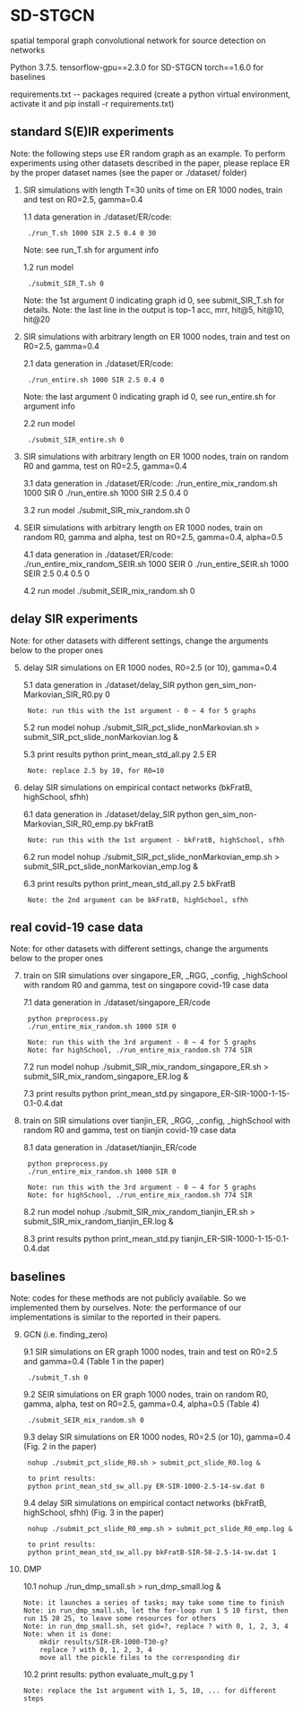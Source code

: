 # SD-STGCN
spatial temporal graph convolutional network for source detection on networks

Python 3.7.5. 
tensorflow-gpu==2.3.0 for SD-STGCN
torch==1.6.0 for baselines

requirements.txt -- packages required (create a python virtual environment, activate it and pip install -r requirements.txt) 


## standard S(E)IR experiments 


Note: the following steps use ER random graph as an example. To perform experiments using other datasets described in the paper, please 
	replace ER by the proper dataset names (see the paper or ./dataset/ folder)

1. SIR simulations with length T=30 units of time on ER 1000 nodes, train and test on R0=2.5, gamma=0.4  

	1.1 data generation
		in ./dataset/ER/code:
		
		./run_T.sh 1000 SIR 2.5 0.4 0 30 
		
	Note: see run_T.sh for argument info 

	1.2 run model 
	
		./submit_SIR_T.sh 0 
		
	Note: the 1st argument 0 indicating graph id 0, see submit_SIR_T.sh for details. 
	Note: the last line in the output is top-1 acc, mrr, hit@5, hit@10, hit@20


2. SIR simulations with arbitrary length on ER 1000 nodes, train and test on R0=2.5, gamma=0.4 

	2.1 data generation
	in ./dataset/ER/code:

		./run_entire.sh 1000 SIR 2.5 0.4 0

	Note: the last argument 0 indicating graph id 0, see run_entire.sh for argument info
		
	2.2 run model
	
		./submit_SIR_entire.sh 0 
	
3. SIR simulations with arbitrary length on ER 1000 nodes, train on random R0 and gamma, test on R0=2.5, gamma=0.4

	3.1 data generation
		in ./dataset/ER/code:
		./run_entire_mix_random.sh 1000 SIR 0 
		./run_entire.sh 1000 SIR 2.5 0.4 0

	3.2 run model
		./submit_SIR_mix_random.sh 0


4. SEIR simulations with arbitrary length on ER 1000 nodes, train on random R0, gamma and alpha, test on R0=2.5, gamma=0.4, alpha=0.5 

	4.1 data generation
		in ./dataset/ER/code:
		./run_entire_mix_random_SEIR.sh 1000 SEIR 0
		./run_entire_SEIR.sh 1000 SEIR 2.5 0.4 0.5 0

	4.2 run model
		./submit_SEIR_mix_random.sh 0



## delay SIR experiments 


Note: for other datasets with different settings, change the arguments below to the proper ones

5. delay SIR simulations on ER 1000 nodes, R0=2.5 (or 10), gamma=0.4

	5.1 data generation
		in ./dataset/delay_SIR
		python gen_sim_non-Markovian_SIR_R0.py 0

		Note: run this with the 1st argument - 0 ~ 4 for 5 graphs

	5.2 run model
		nohup ./submit_SIR_pct_slide_nonMarkovian.sh > submit_SIR_pct_slide_nonMarkovian.log &

	5.3 print results
		python print_mean_std_all.py 2.5 ER

		Note: replace 2.5 by 10, for R0=10

6. delay SIR simulations on empirical contact networks (bkFratB, highSchool, sfhh)

	6.1 data generation
		in ./dataset/delay_SIR
		python gen_sim_non-Markovian_SIR_R0_emp.py bkFratB

		Note: run this with the 1st argument - bkFratB, highSchool, sfhh

	6.2 run model
		nohup ./submit_SIR_pct_slide_nonMarkovian_emp.sh > submit_SIR_pct_slide_nonMarkovian_emp.log &


	6.3 print results
		python print_mean_std_all.py 2.5 bkFratB

		Note: the 2nd argument can be bkFratB, highSchool, sfhh


## real covid-19 case data

Note: for other datasets with different settings, change the arguments below to the proper ones

7. train on SIR simulations over singapore_ER, _RGG, _config, _highSchool with random R0 and gamma, test on singapore covid-19 case data

	7.1 data generation
		in ./dataset/singapore_ER/code

		python preprocess.py
		./run_entire_mix_random.sh 1000 SIR 0

		Note: run this with the 3rd argument - 0 ~ 4 for 5 graphs	
		Note: for highSchool, ./run_entire_mix_random.sh 774 SIR 

	7.2 run model
		nohup ./submit_SIR_mix_random_singapore_ER.sh > submit_SIR_mix_random_singapore_ER.log &

	7.3 print results
		python print_mean_std.py singapore_ER-SIR-1000-1-15-0.1-0.4.dat


8. train on SIR simulations over tianjin_ER, _RGG, _config, _highSchool with random R0 and gamma, test on tianjin covid-19 case data

	8.1 data generation
		in ./dataset/tianjin_ER/code

		python preprocess.py
		./run_entire_mix_random.sh 1000 SIR 0

		Note: run this with the 3rd argument - 0 ~ 4 for 5 graphs	
		Note: for highSchool, ./run_entire_mix_random.sh 774 SIR 

	8.2 run model
		nohup ./submit_SIR_mix_random_tianjin_ER.sh > submit_SIR_mix_random_tianjin_ER.log &

	8.3 print results
		python print_mean_std.py tianjin_ER-SIR-1000-1-15-0.1-0.4.dat



## baselines

Note: codes for these methods are not publicly available. So we implemented them by ourselves. 
Note: the performance of our implementations is similar to the reported in their papers.  

9. GCN (i.e. finding_zero)

	9.1 SIR simulations on ER graph 1000 nodes, train and test on R0=2.5 and gamma=0.4 (Table 1 in the paper)

		./submit_T.sh 0

	9.2 SEIR simulations on ER graph 1000 nodes, train on random R0, gamma, alpha, test on R0=2.5, gamma=0.4, alpha=0.5 (Table 4)

		./submit_SEIR_mix_random.sh 0

	9.3 delay SIR simulations on ER 1000 nodes, R0=2.5 (or 10), gamma=0.4 (Fig. 2 in the paper)

		nohup ./submit_pct_slide_R0.sh > submit_pct_slide_R0.log &

		to print results:
		python print_mean_std_sw_all.py ER-SIR-1000-2.5-14-sw.dat 0

	9.4 delay SIR simulations on empirical contact networks (bkFratB, highSchool, sfhh) (Fig. 3 in the paper)

		nohup ./submit_pct_slide_R0_emp.sh > submit_pct_slide_R0_emp.log &

		to print results:
		python print_mean_std_sw_all.py bkFratB-SIR-58-2.5-14-sw.dat 1


10. DMP

	10.1 nohup ./run_dmp_small.sh > run_dmp_small.log &

		Note: it launches a series of tasks; may take some time to finish
		Note: in run_dmp_small.sh, let the for-loop run 1 5 10 first, then run 15 20 25, to leave some resources for others
		Note: in run_dmp_small.sh, set gid=?, replace ? with 0, 1, 2, 3, 4
		Note: when it is done:
			mkdir results/SIR-ER-1000-T30-g?
			replace ? with 0, 1, 2, 3, 4 
			move all the pickle files to the corresponding dir

	10.2 print results:
		python evaluate_mult_g.py 1

		Note: replace the 1st argument with 1, 5, 10, ... for different steps
